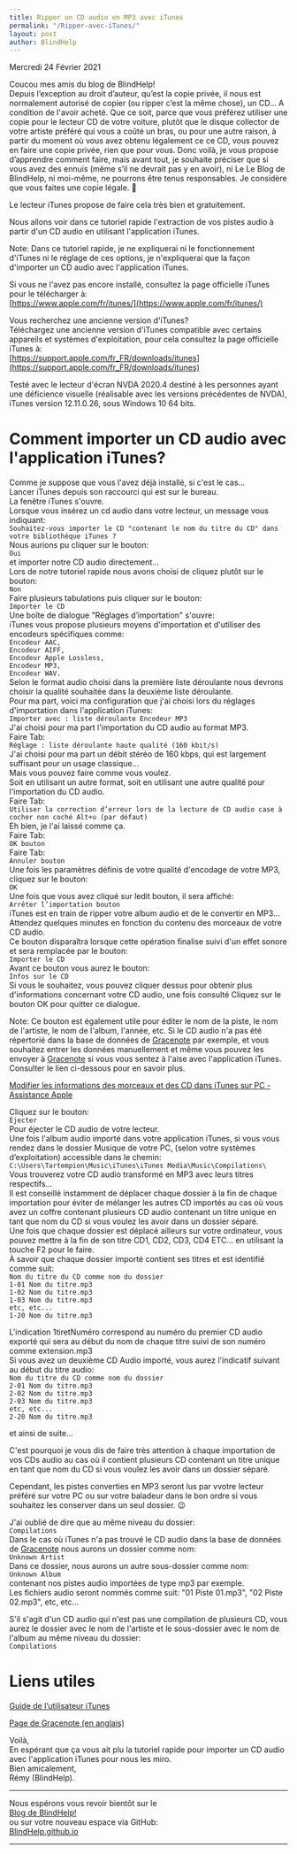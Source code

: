 ```yaml
---
title: Ripper un CD audio en MP3 avec iTunes
permalink: "/Ripper-avec-iTunes/"
layout: post
author: BlindHelp
---
```


<footer>Mercredi 24 Février 2021</footer>


Coucou mes amis du blog de BlindHelp!    
Depuis l’exception au droit d’auteur, qu’est la copie privée, il nous est normalement autorisé de copier (ou ripper c’est la même chose), un CD... A condition de l'avoir acheté. Que ce soit, parce que vous préférez utiliser une copie pour le lecteur CD de votre voiture, plutôt que le disque collector de votre artiste préféré qui vous a coûté un bras, ou pour une autre raison, à partir du moment où vous avez obtenu légalement ce  ce CD, vous pouvez en faire une copie privée, rien que pour vous. Donc voilà, je vous propose d’apprendre comment faire, mais avant tout, je souhaite préciser que si vous avez des ennuis (même s’il ne devrait pas y en avoir), ni Le Le Blog de BlindHelp, ni moi-même, ne pourrons être tenus responsables. Je considère que vous faites une copie légale. 🙂    

Le lecteur iTunes propose de faire cela très bien et gratuitement.    

Nous allons voir dans ce tutoriel rapide l'extraction de vos pistes audio à partir d'un CD audio en utilisant l'application iTunes.    

Note: Dans ce tutoriel rapide, je ne expliquerai ni le fonctionnement d'iTunes ni le réglage de  ces options, je n'expliquerai que la façon d'importer un CD audio avec l'application iTunes.    

Si vous ne l'avez pas encore installé, consultez la page officielle iTunes pour le télécharger à:    
[https://www.apple.com/fr/itunes/](https://www.apple.com/fr/itunes/)    

Vous recherchez une ancienne version d'iTunes?    
Téléchargez une ancienne version d'iTunes compatible avec certains appareils et systèmes d'exploitation, pour cela  consultez la page officielle iTunes à:    
[https://support.apple.com/fr_FR/downloads/itunes](https://support.apple.com/fr_FR/downloads/itunes)    

Testé avec le lecteur d'écran NVDA 2020.4 destiné à les personnes ayant une déficience visuelle (réalisable avec les versions précédentes de NVDA), iTunes version 12.11.0.26, sous Windows 10 64 bits.    

# Comment importer un CD audio avec l'application iTunes? #

Comme je suppose que vous l'avez déjà installé, si c'est le cas...    
Lancer iTunes depuis son raccourci qui est sur le bureau.    
La fenêtre iTunes s'ouvre.    
Lorsque vous insérez un cd audio dans votre lecteur, un message vous indiquant:    
`Souhaitez-vous importer le CD "contenant le nom du titre du CD" dans votre bibliothèque iTunes ?`    
Nous aurions pu cliquer sur le bouton:    
`Oui`    
et importer notre CD audio directement...    
Lors de notre tutoriel rapide nous avons choisi de cliquez plutôt sur le bouton:    
`Non`    
Faire plusieurs tabulations puis cliquer sur le bouton:    
`Importer le CD`    
Une boîte de dialogue "Réglages d’importation" s'ouvre:    
iTunes vous propose plusieurs moyens d'importation et d'utiliser des encodeurs spécifiques comme:    
`Encodeur AAC,`    
`Encodeur AIFF,`    
`Encodeur Apple Lossless,`    
`Encodeur MP3,`    
`Encodeur WAV.`    
Selon le format audio choisi dans la première liste déroulante nous devrons choisir la qualité souhaitée dans la deuxième liste déroulante.    
Pour ma part, voici ma configuration que j'ai choisi lors du réglages d'importation dans l'application iTunes:    
`Importer avec : liste déroulante Encodeur MP3`    
J'ai choisi pour ma part l'importation du CD audio au format MP3.    
Faire Tab:    
`Réglage : liste déroulante haute qualité (160 kbit/s)`    
J'ai choisi pour ma part un débit stéréo de 160 kbps, qui est largement suffisant pour un usage classique...    
Mais vous pouvez faire comme vous voulez.    
Soit en utilisant un autre format, soit en utilisant une autre qualité pour l'importation du CD audio.    
Faire Tab:    
`Utiliser la correction d’erreur lors de la lecture de CD audio case à cocher non coché Alt+u (par défaut)`    
Eh bien, je l'ai laissé comme ça.    
Faire Tab:    
`OK bouton`    
Faire Tab:    
`Annuler bouton`    
Une fois les paramètres définis de votre qualité d'encodage de votre MP3, cliquez sur le bouton:     
`OK`    
Une fois que vous avez cliqué sur ledit bouton, il sera affiché:    
`Arrêter l’importation bouton`    
iTunes est en train de ripper votre album audio et de le convertir en MP3...    
Attendez quelques minutes en fonction du contenu des morceaux de votre CD audio.    
Ce bouton disparaîtra lorsque cette opération finalise suivi d'un effet sonore et sera remplacée par le bouton:    
`Importer le CD`    
Avant ce bouton vous aurez le bouton:    
`Infos sur le CD`    
Si vous le souhaitez, vous pouvez cliquer dessus pour obtenir plus d'informations concernant votre CD audio, une fois consulté Cliquez sur le bouton OK pour quitter ce dialogue.    

Note: Ce bouton est également utile pour éditer le nom de la piste, le nom de l'artiste, le nom de l'album, l'année, etc. Si le CD audio n'a pas été  répertorié dans la base de données de [Gracenote](https://www.gracenote.com/) par exemple, et vous souhaitez entrer les données manuellement et même vous pouvez les envoyer à [Gracenote](https://www.gracenote.com/) si vous vous sentez à l'aise avec l'application iTunes. Consulter le lien ci-dessous pour en savoir plus.    

[Modifier les informations des morceaux et des CD dans iTunes sur PC - Assistance Apple](https://support.apple.com/fr-fr/guide/itunes/itns2937/windows)    

Cliquez sur le bouton:    
`Éjecter`    
Pour éjecter le CD audio de votre lecteur.    
Une fois l'album audio importé dans votre application iTunes, si vous vous rendez dans le dossier Musique de votre PC, (selon votre systèmes d’exploitation) accessible dans le chemin:    
`C:\Users\Tartempion\Music\iTunes\iTunes Media\Music\Compilations\`    
Vous trouverez votre CD audio transformé en MP3 avec leurs titres respectifs...    
Il est conseillé instamment de déplacer chaque dossier à la fin de chaque importation pour éviter de mélanger les autres CD importés au cas où vous avez un coffre contenant plusieurs CD audio contenant un titre unique en tant que nom du CD si vous voulez les avoir dans un dossier séparé.    
Une fois que chaque dossier est déplacé ailleurs sur votre ordinateur, vous pouvez mettre à la fin de son titre CD1, CD2, CD3, CD4 ETC...   en utilisant la touche F2 pour le faire.    
À savoir que chaque dossier importé contient ses titres et est identifié comme suit:    
`Nom du titre du CD comme nom du dossier`    
`1-01 Nom du titre.mp3`    
`1-02 Nom du titre.mp3`    
`1-03 Nom du titre.mp3`    
`etc, etc...`    
`1-20 Nom du titre.mp3`    

L'indication 1tiretNuméro correspond au numéro du premier CD audio exporté qui sera au début du nom de chaque titre suivi de son numéro comme extension.mp3    
Si vous avez un deuxième CD Audio importé, vous aurez l'indicatif suivant au début du titre audio:    
`Nom du titre du CD comme nom du dossier`    
`2-01 Nom du titre.mp3`    
`2-02 Nom du titre.mp3`    
`2-03 Nom du titre.mp3`    
`etc, etc...`    
`2-20 Nom du titre.mp3`    

et ainsi de suite...    

C'est pourquoi je vous dis de faire très attention à chaque importation de vos CDs audio au cas où il contient plusieurs CD contenant un titre unique en tant que nom du CD si vous voulez les avoir dans un dossier séparé.    

Cependant, les pistes converties en MP3 seront lus par vvotre lecteur préféré sur votre PC ou sur votre baladeur dans le bon ordre si vous souhaitez les conserver dans un seul dossier. 😉    

J'ai oublié de dire que au même niveau du dossier:    
`Compilations`    
Dans le cas où iTunes n'a pas trouvé le CD audio dans la base de données de [Gracenote](https://www.gracenote.com/) nous aurons un dossier comme nom:    
`Unknown Artist`    
Dans ce dossier, nous aurons un autre sous-dossier comme nom:    
`Unknown Album`    
contenant nos pistes audio importées de type  mp3 par exemple.    
Les fichiers audio seront nommés comme suit: "01 Piste 01.mp3", "02 Piste 02.mp3", etc, etc...    

S'il s'agit d'un CD audio qui n'est pas une compilation de plusieurs CD, vous aurez le dossier avec le nom de l'artiste et le sous-dossier avec le nom de l'album au même niveau du dossier:    
`Compilations`    

# Liens utiles #

[Guide de l’utilisateur iTunes](https://support.apple.com/fr-fr/guide/itunes/welcome/windows)    

[Page de Gracenote (en anglais)](https://www.gracenote.com/)    

Voilà,    
En espérant que ça vous ait plu la tutoriel rapide pour importer un CD audio avec l'application iTunes pour nous les miro.    
Bien amicalement,    
Rémy (BlindHelp).

---

Nous espérons vous revoir bientôt sur le      
[Blog de BlindHelp!](http://blindhelp.blogspot.fr/)                    
ou sur  votre nouveau espace via GitHub:                     
[BlindHelp.github.io](https://blindhelp.github.io)                    

---